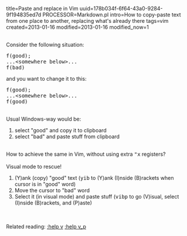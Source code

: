 title=Paste and replace in Vim
uuid=178b034f-6f64-43a0-9284-9f194835ed7d
PROCESSOR=Markdown.pl
intro=How to copy-paste text from one place to another, replacing what's already there
tags=vim
created=2013-01-16
modified=2013-01-16
modified_now=1

<div>
<br>Consider the following situation:<pre>f(good);
...&lt;somewhere below&gt;...
f(bad)</pre> and you want to change it to this: <pre>f(good);
...&lt;somewhere below&gt;...
f(good)</pre>
<br>Usual Windows-way would be:<br><ol>
<li>select "good" and copy it to clipboard</li>
<li>select "bad" and paste stuff from clipboard</li>
</ol>
<br>How to achieve the same in Vim, without using extra <tt>"x</tt> registers?<br><br>Visual mode to rescue!<br><ol>
<li>(Y)ank (copy) "good" text (<tt>yib</tt> to (Y)ank (I)nside (B)rackets when cursor is in "good" word)</li>
<li>Move the cursor to "bad" word</li>
<li>Select it (in visual mode) and paste stuff (<tt>vibp</tt> to go (V)isual, select (I)nside (B)rackets, and (P)aste)</li>
</ol>
<br><br>Related reading: <a href="http://vimdoc.sourceforge.net/htmldoc/visual.html">:help v</a> <a href="http://vimdoc.sourceforge.net/htmldoc/change.html#v_p">:help v_p</a>
</div>
